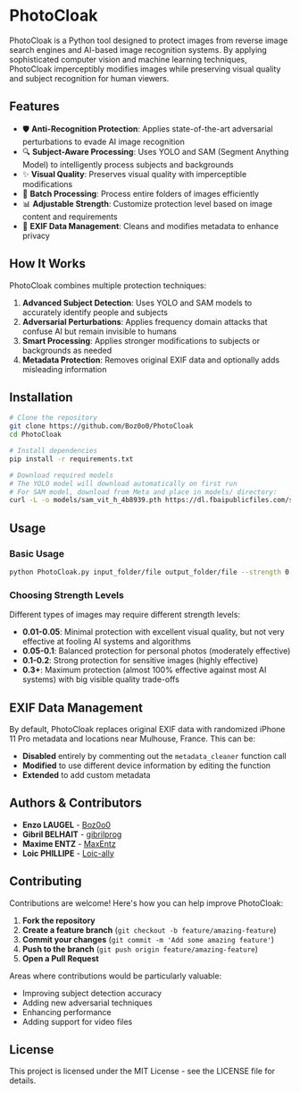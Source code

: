 # PhotoCloak

PhotoCloak is a Python tool designed to protect images from reverse image search engines and AI-based image recognition systems. By applying sophisticated computer vision and machine learning techniques, PhotoCloak imperceptibly modifies images while preserving visual quality and subject recognition for human viewers.

## Features

- 🛡️ **Anti-Recognition Protection**: Applies state-of-the-art adversarial perturbations to evade AI image recognition
- 🔍 **Subject-Aware Processing**: Uses YOLO and SAM (Segment Anything Model) to intelligently process subjects and backgrounds
- ✨ **Visual Quality**: Preserves visual quality with imperceptible modifications
- 📂 **Batch Processing**: Process entire folders of images efficiently
- 📊 **Adjustable Strength**: Customize protection level based on image content and requirements
- 📝 **EXIF Data Management**: Cleans and modifies metadata to enhance privacy

## How It Works

PhotoCloak combines multiple protection techniques:

1. **Advanced Subject Detection**: Uses YOLO and SAM models to accurately identify people and subjects
2. **Adversarial Perturbations**: Applies frequency domain attacks that confuse AI but remain invisible to humans
3. **Smart Processing**: Applies stronger modifications to subjects or backgrounds as needed
4. **Metadata Protection**: Removes original EXIF data and optionally adds misleading information 

## Installation

```bash
# Clone the repository
git clone https://github.com/Boz0o0/PhotoCloak
cd PhotoCloak

# Install dependencies
pip install -r requirements.txt

# Download required models
# The YOLO model will download automatically on first run
# For SAM model, download from Meta and place in models/ directory:
curl -L -o models/sam_vit_h_4b8939.pth https://dl.fbaipublicfiles.com/segment_anything/sam_vit_h_4b8939.pth
```

## Usage

### Basic Usage

```bash
python PhotoCloak.py input_folder/file output_folder/file --strength 0.1
```

### Choosing Strength Levels

Different types of images may require different strength levels:

- **0.01-0.05**: Minimal protection with excellent visual quality, but not very effective at fooling AI systems and algorithms
- **0.05-0.1**: Balanced protection for personal photos (moderately effective)
- **0.1-0.2**: Strong protection for sensitive images (highly effective)
- **0.3+**: Maximum protection (almost 100% effective against most AI systems) with big visible quality trade-offs

## EXIF Data Management

By default, PhotoCloak replaces original EXIF data with randomized iPhone 11 Pro metadata and locations near Mulhouse, France. This can be:

- **Disabled** entirely by commenting out the `metadata_cleaner` function call
- **Modified** to use different device information by editing the function
- **Extended** to add custom metadata

## Authors & Contributors

- **Enzo LAUGEL** - [Boz0o0](https://github.com/Boz0o0)
- **Gibril BELHAIT** - [gibrilprog](https://github.com/gibrilprog)
- **Maxime ENTZ** - [MaxEntz](https://github.com/MaxEntz)
- **Loic PHILLIPE** - [Loic-ally](https://github.com/Loic-ally)

## Contributing

Contributions are welcome! Here's how you can help improve PhotoCloak:

1. **Fork the repository**
2. **Create a feature branch** (`git checkout -b feature/amazing-feature`)
3. **Commit your changes** (`git commit -m 'Add some amazing feature'`)
4. **Push to the branch** (`git push origin feature/amazing-feature`)
5. **Open a Pull Request**

Areas where contributions would be particularly valuable:
- Improving subject detection accuracy
- Adding new adversarial techniques
- Enhancing performance
- Adding support for video files

## License

This project is licensed under the MIT License - see the LICENSE file for details.